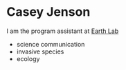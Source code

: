 # Casey Jenson

I am the program assistant at [Earth Lab](https://earthlab.colorado.edu/)

- science communication
- invasive species
- ecology
